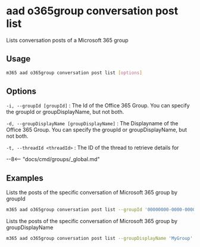 # aad o365group conversation post list

Lists conversation posts of a Microsoft 365 group

## Usage

```sh
m365 aad o365group conversation post list [options]
```

## Options

`-i, --groupId [groupId]`
: The Id of the Office 365 Group. You can specify the groupId or groupDisplayName, but not both.

`-d, --groupDisplayName [groupDisplayName]`
: The Displayname of the Office 365 Group. You can specify the groupId or groupDisplayName, but not both.

`-t, --threadId <threadId>`
: The ID of the thread to retrieve details for

--8<-- "docs/cmd/groups/_global.md"

## Examples

Lists the posts of the specific conversation of Microsoft 365 group by groupId

```sh
m365 aad o365group conversation post list --groupId '00000000-0000-0000-0000-000000000000' --threadId 'AAQkADkwN2Q2NDg1LWQ3ZGYtNDViZi1iNGRiLTVhYjJmN2Q5NDkxZQAQAOnRAfDf71lIvrdK85FAn5E='
```

Lists the posts of the specific conversation of Microsoft 365 group by groupDisplayName

```sh
m365 aad o365group conversation post list --groupDisplayName 'MyGroup' --threadId 'AAQkADkwN2Q2NDg1LWQ3ZGYtNDViZi1iNGRiLTVhYjJmN2Q5NDkxZQAQAOnRAfDf71lIvrdK85FAn5E='
```
